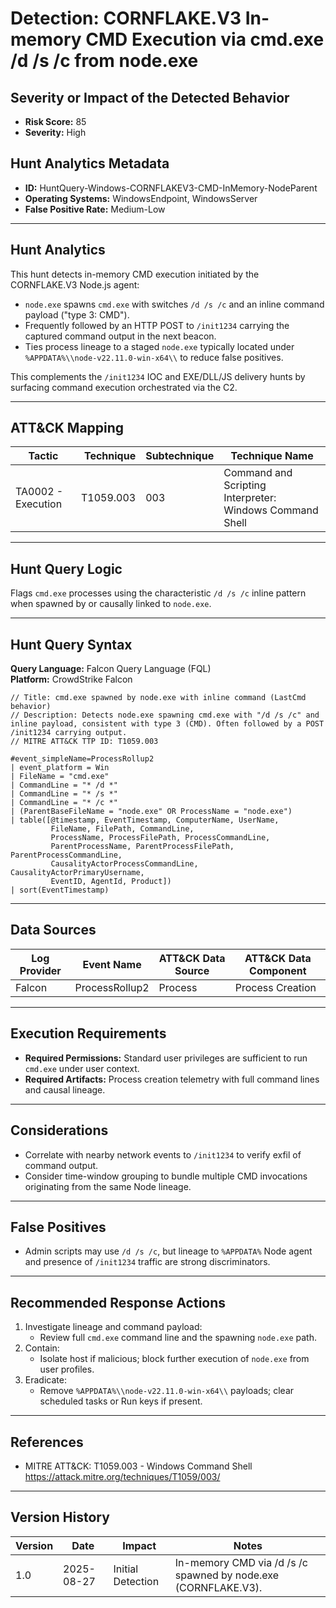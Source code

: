 # Detection: CORNFLAKE.V3 In-memory CMD Execution via cmd.exe /d /s /c from node.exe

## Severity or Impact of the Detected Behavior
- **Risk Score:** 85
- **Severity:** High

## Hunt Analytics Metadata
- **ID:** HuntQuery-Windows-CORNFLAKEV3-CMD-InMemory-NodeParent
- **Operating Systems:** WindowsEndpoint, WindowsServer
- **False Positive Rate:** Medium-Low

---

## Hunt Analytics
This hunt detects in-memory CMD execution initiated by the CORNFLAKE.V3 Node.js agent:

- `node.exe` spawns `cmd.exe` with switches `/d /s /c` and an inline command payload ("type 3: CMD").
- Frequently followed by an HTTP POST to `/init1234` carrying the captured command output in the next beacon.
- Ties process lineage to a staged `node.exe` typically located under `%APPDATA%\\node-v22.11.0-win-x64\\` to reduce false positives.

This complements the `/init1234` IOC and EXE/DLL/JS delivery hunts by surfacing command execution orchestrated via the C2.

---

## ATT&CK Mapping

| Tactic              | Technique | Subtechnique | Technique Name                                         |
|---------------------|----------:|--------------|--------------------------------------------------------|
| TA0002 - Execution  |  T1059.003| 003          | Command and Scripting Interpreter: Windows Command Shell |

---

## Hunt Query Logic
Flags `cmd.exe` processes using the characteristic `/d /s /c` inline pattern when spawned by or causally linked to `node.exe`.

---

## Hunt Query Syntax

**Query Language:** Falcon Query Language (FQL)  
**Platform:** CrowdStrike Falcon

```fql
// Title: cmd.exe spawned by node.exe with inline command (LastCmd behavior)
// Description: Detects node.exe spawning cmd.exe with "/d /s /c" and inline payload, consistent with type 3 (CMD). Often followed by a POST /init1234 carrying output.
// MITRE ATT&CK TTP ID: T1059.003

#event_simpleName=ProcessRollup2
| event_platform = Win
| FileName = "cmd.exe"
| CommandLine = "* /d *"
| CommandLine = "* /s *"
| CommandLine = "* /c *"
| (ParentBaseFileName = "node.exe" OR ProcessName = "node.exe")
| table([@timestamp, EventTimestamp, ComputerName, UserName, 
         FileName, FilePath, CommandLine, 
         ProcessName, ProcessFilePath, ProcessCommandLine, 
         ParentProcessName, ParentProcessFilePath, ParentProcessCommandLine, 
         CausalityActorProcessCommandLine, CausalityActorPrimaryUsername, 
         EventID, AgentId, Product])
| sort(EventTimestamp)
```

---

## Data Sources

| Log Provider | Event Name                | ATT&CK Data Source | ATT&CK Data Component |
|--------------|--------------------------|--------------------|-----------------------|
| Falcon       | ProcessRollup2           | Process            | Process Creation      |

---

## Execution Requirements
- **Required Permissions:** Standard user privileges are sufficient to run `cmd.exe` under user context.
- **Required Artifacts:** Process creation telemetry with full command lines and causal lineage.

---

## Considerations
- Correlate with nearby network events to `/init1234` to verify exfil of command output.
- Consider time-window grouping to bundle multiple CMD invocations originating from the same Node lineage.

---

## False Positives
- Admin scripts may use `/d /s /c`, but lineage to `%APPDATA%` Node agent and presence of `/init1234` traffic are strong discriminators.

---

## Recommended Response Actions
1) Investigate lineage and command payload:
   - Review full `cmd.exe` command line and the spawning `node.exe` path.
2) Contain:
   - Isolate host if malicious; block further execution of `node.exe` from user profiles.
3) Eradicate:
   - Remove `%APPDATA%\\node-v22.11.0-win-x64\\` payloads; clear scheduled tasks or Run keys if present.

---

## References
- MITRE ATT&CK: T1059.003 - Windows Command Shell https://attack.mitre.org/techniques/T1059/003/

---

## Version History

| Version | Date       | Impact              | Notes                                                           |
|---------|------------|---------------------|-----------------------------------------------------------------|
| 1.0     | 2025-08-27 | Initial Detection   | In-memory CMD via /d /s /c spawned by node.exe (CORNFLAKE.V3).  |
